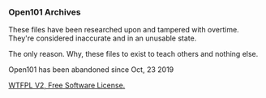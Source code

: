 ### Open101 Archives

These files have been researched upon and tampered with overtime.
They're considered inaccurate and in an unusable state.

The only reason. Why, these files to exist to teach others and nothing else.

Open101 has been abandoned since Oct, 23 2019

[WTFPL V2, Free Software License.]()
